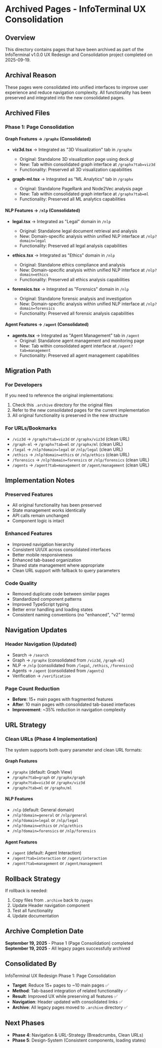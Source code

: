 # Archived Pages - InfoTerminal UX Consolidation

## Overview

This directory contains pages that have been archived as part of the InfoTerminal v1.0.0 UX Redesign and Consolidation project completed on 2025-09-19.

## Archival Reason

These pages were consolidated into unified interfaces to improve user experience and reduce navigation complexity. All functionality has been preserved and integrated into the new consolidated pages.

## Archived Files

### Phase 1: Page Consolidation

#### Graph Features → `/graphx` (Consolidated)

- **viz3d.tsx** → Integrated as "3D Visualization" tab in `/graphx`
  - Original: Standalone 3D visualization page using deck.gl
  - New: Tab within consolidated graph interface at `/graphx?tab=viz3d`
  - Functionality: Preserved all 3D visualization capabilities

- **graph-ml.tsx** → Integrated as "ML Analytics" tab in `/graphx`
  - Original: Standalone PageRank and Node2Vec analysis page
  - New: Tab within consolidated graph interface at `/graphx?tab=ml`
  - Functionality: Preserved all ML analytics capabilities

#### NLP Features → `/nlp` (Consolidated)

- **legal.tsx** → Integrated as "Legal" domain in `/nlp`
  - Original: Standalone legal document retrieval and analysis
  - New: Domain-specific analysis within unified NLP interface at `/nlp?domain=legal`
  - Functionality: Preserved all legal analysis capabilities

- **ethics.tsx** → Integrated as "Ethics" domain in `/nlp`
  - Original: Standalone ethics compliance and analysis
  - New: Domain-specific analysis within unified NLP interface at `/nlp?domain=ethics`
  - Functionality: Preserved all ethics analysis capabilities

- **forensics.tsx** → Integrated as "Forensics" domain in `/nlp`
  - Original: Standalone forensic analysis and investigation
  - New: Domain-specific analysis within unified NLP interface at `/nlp?domain=forensics`
  - Functionality: Preserved all forensic analysis capabilities

#### Agent Features → `/agent` (Consolidated)

- **agents.tsx** → Integrated as "Agent Management" tab in `/agent`
  - Original: Standalone agent management and monitoring page
  - New: Tab within consolidated agent interface at `/agent?tab=management`
  - Functionality: Preserved all agent management capabilities

## Migration Path

### For Developers

If you need to reference the original implementations:

1. Check this `.archive` directory for the original files
2. Refer to the new consolidated pages for the current implementation
3. All original functionality is preserved in the new structure

### For URLs/Bookmarks

- `/viz3d` → `/graphx?tab=viz3d` or `/graphx/viz3d` (clean URL)
- `/graph-ml` → `/graphx?tab=ml` or `/graphx/ml` (clean URL)
- `/legal` → `/nlp?domain=legal` or `/nlp/legal` (clean URL)
- `/ethics` → `/nlp?domain=ethics` or `/nlp/ethics` (clean URL)
- `/forensics` → `/nlp?domain=forensics` or `/nlp/forensics` (clean URL)
- `/agents` → `/agent?tab=management` or `/agent/management` (clean URL)

## Implementation Notes

### Preserved Features

- All original functionality has been preserved
- State management works identically
- API calls remain unchanged
- Component logic is intact

### Enhanced Features

- Improved navigation hierarchy
- Consistent UI/UX across consolidated interfaces
- Better mobile responsiveness
- Enhanced tab-based organization
- Shared state management where appropriate
- Clean URL support with fallback to query parameters

### Code Quality

- Removed duplicate code between similar pages
- Standardized component patterns
- Improved TypeScript typing
- Better error handling and loading states
- Consistent naming conventions (no "enhanced", "v2" terms)

## Navigation Updates

### Header Navigation (Updated)

- Search → `/search`
- Graph → `/graphx` (consolidated from `/viz3d`, `/graph-ml`)
- NLP → `/nlp` (consolidated from `/legal`, `/ethics`, `/forensics`)
- Agents → `/agent` (consolidated from `/agents`)
- Verification → `/verification`

### Page Count Reduction

- **Before**: 15+ main pages with fragmented features
- **After**: 10 main pages with consolidated tab-based interfaces
- **Improvement**: ~35% reduction in navigation complexity

## URL Strategy

### Clean URLs (Phase 4 Implementation)

The system supports both query parameter and clean URL formats:

#### Graph Features

- `/graphx` (default: Graph View)
- `/graphx?tab=graph` or `/graphx/graph`
- `/graphx?tab=viz3d` or `/graphx/viz3d`
- `/graphx?tab=ml` or `/graphx/ml`

#### NLP Features

- `/nlp` (default: General domain)
- `/nlp?domain=general` or `/nlp/general`
- `/nlp?domain=legal` or `/nlp/legal`
- `/nlp?domain=ethics` or `/nlp/ethics`
- `/nlp?domain=forensics` or `/nlp/forensics`

#### Agent Features

- `/agent` (default: Agent Interaction)
- `/agent?tab=interaction` or `/agent/interaction`
- `/agent?tab=management` or `/agent/management`

## Rollback Strategy

If rollback is needed:

1. Copy files from `.archive` back to `/pages`
2. Update Header navigation component
3. Test all functionality
4. Update documentation

## Archive Completion Date

**September 19, 2025** - Phase 1 (Page Consolidation) completed  
**September 19, 2025** - All legacy pages successfully archived

## Consolidated By

InfoTerminal UX Redesign Phase 1: Page Consolidation

- **Target**: Reduce 15+ pages to ~10 main pages ✅
- **Method**: Tab-based integration of related functionality ✅
- **Result**: Improved UX while preserving all features ✅
- **Navigation**: Header updated with consolidated links ✅
- **Archive**: All legacy pages moved to `.archive` directory ✅

## Next Phases

- **Phase 4**: Navigation & URL-Strategy (Breadcrumbs, Clean URLs)
- **Phase 5**: Design-System (Consistent components, loading states)
